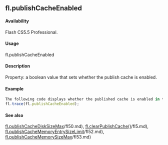 ## fl.publishCacheEnabled

#### Availability

Flash CS5.5 Professional.

#### Usage

fl.publishCacheEnabled

#### Description

Property: a boolean value that sets whether the publish cache is enabled.

#### Example

```javascript
The following code displays whether the published cache is enabled in the Output window.
fl.trace(fl.publishCacheEnabled);

```
#### See also

[fl.publishCacheDiskSizeMax](#!AdobeDocs/developers-animatesdk-docs/test/flash_object_(fl)/fl50.md)/fl50.md), [fl.clearPublishCache()](#!AdobeDocs/developers-animatesdk-docs/test/flash_object_(fl)/fl5.md)/fl5.md), [fl.publishCacheMemoryEntrySizeLimit](#!AdobeDocs/developers-animatesdk-docs/test/flash_object_(fl)/fl52.md)/fl52.md), [fl.publishCacheMemorySizeMax](#!AdobeDocs/developers-animatesdk-docs/test/flash_object_(fl)/fl53.md)/fl53.md)

<span id="fl.publishCacheMemoryEntrySizeLimit" class="anchor"></span>

